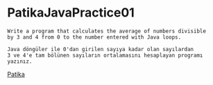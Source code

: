 # PatikaJavaPractice01
```
Write a program that calculates the average of numbers divisible 
by 3 and 4 from 0 to the number entered with Java loops.
```

```
Java döngüler ile 0'dan girilen sayıya kadar olan sayılardan 
3 ve 4'e tam bölünen sayıların ortalamasını hesaplayan programı yazınız.
```
[Patika](https://www.patika.dev)


